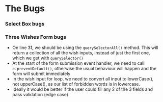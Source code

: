 # The Bugs

### Select Box bugs

### Three Wishes Form bugs
- On line 31, we should be using the ```querySelectorAll()``` method. This will return a collection of all the wish inputs, instead of just the first one, which we get with ```querySelector()```
- At the start of the form submission event handler, we need to call ```e.preventDefault()```, otherwise the usual behaviour will happen and the form will submit immediately
- In the wish input for loop, we need to convert all input to lowerCase(), not upperCase(), as our list of forbidden words is in lowercase.
- Ideally it would be better if the user could fill any 2 of the 3 fields and pass validation (edge case)
